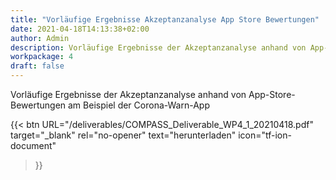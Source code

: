 ```yaml
---
title: "Vorläufige Ergebnisse Akzeptanzanalyse App Store Bewertungen"
date: 2021-04-18T14:13:38+02:00
author: Admin
description: Vorläufige Ergebnisse der Akzeptanzanalyse anhand von App-Store-Bewertungen am Beispiel der Corona-Warn-App
workpackage: 4
draft: false
---
```


Vorläufige Ergebnisse der Akzeptanzanalyse anhand von App-Store-Bewertungen am Beispiel der Corona-Warn-App


{{< btn
        URL="/deliverables/COMPASS_Deliverable_WP4_1_20210418.pdf"
        target="_blank"
        rel="no-opener"
        text="herunterladen"
        icon="tf-ion-document"
>}}
